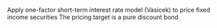 Apply one-factor short-term interest rate model (Vasicek) to price fixed income securities
The pricing target is a pure discount bond
